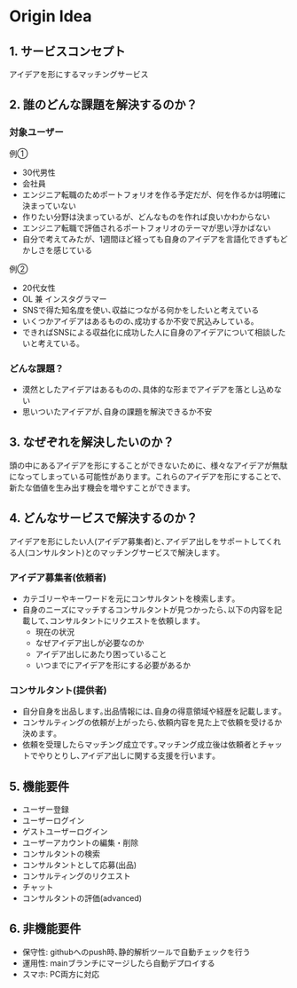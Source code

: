# Origin Idea
## 1. サービスコンセプト
アイデアを形にするマッチングサービス

## 2. 誰のどんな課題を解決するのか？
### 対象ユーザー
例①
- 30代男性 
- 会社員
- エンジニア転職のためポートフォリオを作る予定だが、何を作るかは明確に決まっていない
- 作りたい分野は決まっているが、どんなものを作れば良いかわからない
- エンジニア転職で評価されるポートフォリオのテーマが思い浮かばない
- 自分で考えてみたが、1週間ほど経っても自身のアイデアを言語化できずもどかしさを感じている

例②
- 20代女性 
- OL 兼 インスタグラマー
- SNSで得た知名度を使い､収益につながる何かをしたいと考えている
- いくつかアイデアはあるものの､成功するか不安で尻込みしている｡
- できればSNSによる収益化に成功した人に自身のアイデアについて相談したいと考えている｡
### どんな課題？
- 漠然としたアイデアはあるものの､具体的な形までアイデアを落とし込めない
- 思いついたアイデアが､自身の課題を解決できるか不安

## 3. なぜぞれを解決したいのか？
頭の中にあるアイデアを形にすることができないために、様々なアイデアが無駄になってしまっている可能性があります。これらのアイデアを形にすることで、新たな価値を生み出す機会を増やすことができます。

## 4. どんなサービスで解決するのか？
アイデアを形にしたい人(アイデア募集者)と､アイデア出しをサポートしてくれる人(コンサルタント)とのマッチングサービスで解決します｡ 

### アイデア募集者(依頼者)
- カテゴリーやキーワードを元にコンサルタントを検索します｡
- 自身のニーズにマッチするコンサルタントが見つかったら､以下の内容を記載して､コンサルタントにリクエストを依頼します｡
  - 現在の状況
  - なぜアイデア出しが必要なのか
  - アイデア出しにあたり困っていること
  - いつまでにアイデアを形にする必要があるか

### コンサルタント(提供者)
- 自分自身を出品します｡出品情報には､自身の得意領域や経歴を記載します｡
- コンサルティングの依頼が上がったら､依頼内容を見た上で依頼を受けるか決めます｡  
- 依頼を受理したらマッチング成立です｡マッチング成立後は依頼者とチャットでやりとりし､アイデア出しに関する支援を行います｡

## 5. 機能要件
- ユーザー登録
- ユーザーログイン
- ゲストユーザーログイン
- ユーザーアカウントの編集・削除
- コンサルタントの検索
- コンサルタントとして応募(出品)
- コンサルティングのリクエスト
- チャット
- コンサルタントの評価(advanced)

## 6. 非機能要件
- 保守性: githubへのpush時､静的解析ツールで自動チェックを行う
- 運用性: mainブランチにマージしたら自動デプロイする
- スマホ: PC両方に対応